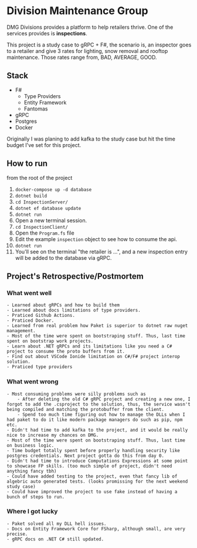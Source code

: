 # Division Maintenance Group

DMG Divisions provides a platform to help retailers thrive.
One of the services provides is **inspections**. 

This project is a study case to gRPC + F#, the scenario is, an inspector goes to a retailer and give 3 rates for lighting, snow removal and rooftop maintenance. Those rates range from, BAD, AVERAGE, GOOD.

## Stack
- F#
    - Type Providers
    - Entity Framework
    - Fantomas
- gRPC
- Postgres
- Docker

Originally I was planing to add kafka to the study case but hit the time budget I've set for this project.

## How to run 

from the root of the project
1. `docker-compose up -d database`
2. `dotnet build`
3. `cd InspectionServer/`
5. `dotnet ef database update`
6. `dotnet run`
7. Open a new terminal session.
8. `cd InspectionClient/`
9. Open the `Program.fs` file
10. Edit the example `inspection` object to see how to consume the api.
11. `dotnet run`
12. You'll see on the terminal "the retailer is ...", and a new inspection entry will be added to the database via gRPC.

## Project's Retrospective/Postmortem

### What went well
    - Learned about gRPCs and how to build them
    - Learned about docs limitations of type providers.
    - Praticed Github Actions.
    - Praticed Docker.
    - Learned from real problem how Paket is superior to dotnet raw nuget management.
    - Most of the time were spent on bootstraping stuff. Thus, last time spent on bootstrap work projects.
    - Learn about .NET gRPCs and its limitations like you need a C# project to consume the proto buffers from it.
    - Find out about VSCode Ionide limitation on C#/F# project interop solution.
    - Praticed type providers
### What went wrong
    - Most consuming problems were silly problems such as
        - After deleting the old C# gRPC project and creating a new one, I forgot to add the .csproject to the solution, thus, the service wasn't being compiled and matching the protobuffer from the client.
        - Spend too much time figuring out how to manage the DLLs when I had paket to do it like modern package managers do such as pip, npm etc.
    - Didn't had time to add kafka to the project, and it would be really nice to increase my chances on DMG.
    - Most of the time were spent on bootstraping stuff. Thus, last time on business logic.
    - Time budget totally spent before properly handling security like postgres credentials. Next project gotta do this from day 0.
    - Didn't had time to introduce Computations Expressions at some point to showcase FP skills. (too much simple of project, didn't need anything fancy tbh)
    - Could have added testing to the project, even that fancy lib of algebric auto generated tests. (looks promissing for the next weekend study case)
    - Could have improved the project to use fake instead of having a bunch of steps to run.
### Where I got lucky
    - Paket solved all my DLL hell issues.
    - Docs on Entity Framework Core for FSharp, although small, are very precise.
    - gRPC docs on .NET C# still updated.


